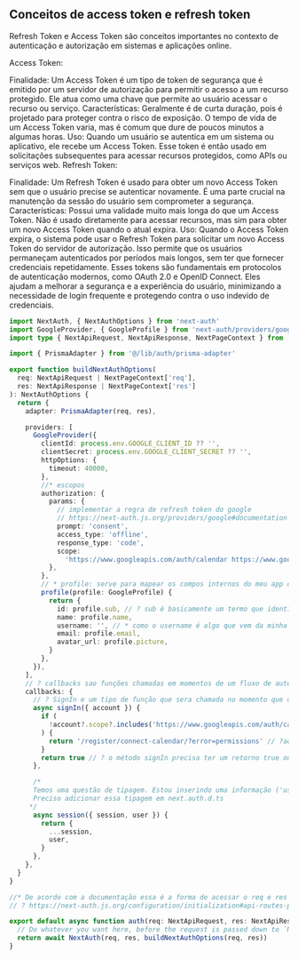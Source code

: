 ## Conceitos de access token e refresh token

Refresh Token e Access Token são conceitos importantes no contexto de autenticação e autorização em sistemas e aplicações online.

Access Token:

Finalidade: Um Access Token é um tipo de token de segurança que é emitido por um servidor de autorização para permitir o acesso a um recurso protegido. Ele atua como uma chave que permite ao usuário acessar o recurso ou serviço.
Características: Geralmente é de curta duração, pois é projetado para proteger contra o risco de exposição. O tempo de vida de um Access Token varia, mas é comum que dure de poucos minutos a algumas horas.
Uso: Quando um usuário se autentica em um sistema ou aplicativo, ele recebe um Access Token. Esse token é então usado em solicitações subsequentes para acessar recursos protegidos, como APIs ou serviços web.
Refresh Token:

Finalidade: Um Refresh Token é usado para obter um novo Access Token sem que o usuário precise se autenticar novamente. É uma parte crucial na manutenção da sessão do usuário sem comprometer a segurança.
Características: Possui uma validade muito mais longa do que um Access Token. Não é usado diretamente para acessar recursos, mas sim para obter um novo Access Token quando o atual expira.
Uso: Quando o Access Token expira, o sistema pode usar o Refresh Token para solicitar um novo Access Token do servidor de autorização. Isso permite que os usuários permaneçam autenticados por períodos mais longos, sem ter que fornecer credenciais repetidamente.
Esses tokens são fundamentais em protocolos de autenticação modernos, como OAuth 2.0 e OpenID Connect. Eles ajudam a melhorar a segurança e a experiência do usuário, minimizando a necessidade de login frequente e protegendo contra o uso indevido de credenciais.

```ts
import NextAuth, { NextAuthOptions } from 'next-auth'
import GoogleProvider, { GoogleProfile } from 'next-auth/providers/google'
import type { NextApiRequest, NextApiResponse, NextPageContext } from 'next'

import { PrismaAdapter } from '@/lib/auth/prisma-adapter'

export function buildNextAuthOptions(
  req: NextApiRequest | NextPageContext['req'],
  res: NextApiResponse | NextPageContext['res']
): NextAuthOptions {
  return {
    adapter: PrismaAdapter(req, res),

    providers: [
      GoogleProvider({
        clientId: process.env.GOOGLE_CLIENT_ID ?? '',
        clientSecret: process.env.GOOGLE_CLIENT_SECRET ?? '',
        httpOptions: {
          timeout: 40000,
        },
        //* escopos
        authorization: {
          params: {
            // implementar a regra de refresh token do google
            // https://next-auth.js.org/providers/google#documentation
            prompt: 'consent',
            access_type: 'offline',
            response_type: 'code',
            scope:
              'https://www.googleapis.com/auth/calendar https://www.googleapis.com/auth/userinfo.profile https://www.googleapis.com/auth/userinfo.email',
          },
        },
        // * profile: serve para mapear os compos internos do meu app com os dados retornados do google
        profile(profile: GoogleProfile) {
          return {
            id: profile.sub, // ? sub é basicamente um termo que identifica um usuário dentro do JWT
            name: profile.name,
            username: '', // * como o username é algo que vem da minha aplicação, nao preciso do Google nesse momento
            email: profile.email,
            avatar_url: profile.picture,
          }
        },
      }),
    ],
    // ? callbacks sao funções chamadas em momentos de um fluxo de autenticação
    callbacks: {
      // ? SignIn e um tipo de função que sera chamada no momento que o usuario logar no meu app
      async signIn({ account }) {
        if (
          !account?.scope?.includes('https://www.googleapis.com/auth/calendar')
        ) {
          return '/register/connect-calendar/?error=permissions' // ?aqui como o retorno e uma string o next auth considera que houve um erro (redireciona para pagina de auth. do calendar)
        }
        return true // ? o método signIn precisa ter um retorno true ou false. Caso a condição seja atendida retornarei true
      },

      /* 
      Temos uma questão de tipagem. Estou inserindo uma informação ('user') no retorno da função, mas internamento o Next.Auth não sabe o que é esse 'user'
      Preciso adicionar essa tipagem em next.auth.d.ts
     */
      async session({ session, user }) {
        return {
          ...session,
          user,
        }
      },
    },
  }
}

//* De acordo com a documentação essa é a forma de acessar o req e res dentro do arquivo [...nextauth]
// ? https://next-auth.js.org/configuration/initialization#api-routes-pages

export default async function auth(req: NextApiRequest, res: NextApiResponse) {
  // Do whatever you want here, before the request is passed down to `NextAuth`
  return await NextAuth(req, res, buildNextAuthOptions(req, res))
}
```
